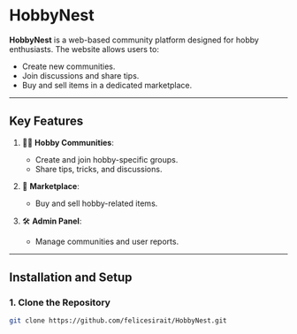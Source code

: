 # HobbyNest

**HobbyNest** is a web-based community platform designed for hobby enthusiasts. The website allows users to:

- Create new communities.
- Join discussions and share tips.
- Buy and sell items in a dedicated marketplace.

---

## Key Features

1. 🤝👥 **Hobby Communities**:
   - Create and join hobby-specific groups.
   - Share tips, tricks, and discussions.

2. 🧺   **Marketplace**:
   - Buy and sell hobby-related items.

3. 🛠️   **Admin Panel**:
   - Manage communities and user reports.

---

## Installation and Setup

### 1. Clone the Repository
```bash
git clone https://github.com/felicesirait/HobbyNest.git 
